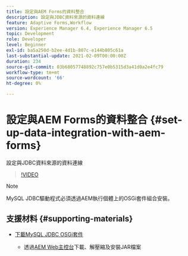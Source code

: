 ```yaml
---
title: 設定與AEM Forms的資料整合
description: 設定與JDBC資料來源的資料連線
feature: Adaptive Forms,Workflow
version: Experience Manager 6.4, Experience Manager 6.5
topic: Development
role: Developer
level: Beginner
exl-id: ba5a250d-b2ee-4d1b-807c-e144b805c61a
last-substantial-update: 2021-02-09T00:00:00Z
duration: 234
source-git-commit: 03b68057748892c757e0b5315d3a41d0a2e4fc79
workflow-type: tm+mt
source-wordcount: '66'
ht-degree: 0%

---
```


# 設定與AEM Forms的資料整合 {#set-up-data-integration-with-aem-forms}

設定與JDBC資料來源的資料連線

>[!VIDEO](https://video.tv.adobe.com/v/17724?quality=12&learn=on)

>[!NOTE]
>
>MySQL JDBC驅動程式必須透過AEM執行個體上的OSGi套件組合安裝。

## 支援材料 {#supporting-materials}

* [下載MySQL JDBC OSGi套件](https://dev.mysql.com/downloads/connector/j/)

   * 透過[AEM Web主控台](http://localhost:4502/system/console/bundles)下載、解壓縮及安裝JAR檔案
